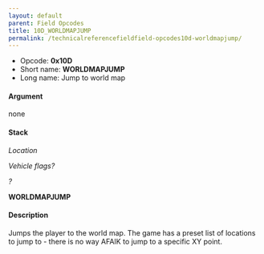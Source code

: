 ```yaml
---
layout: default
parent: Field Opcodes
title: 10D_WORLDMAPJUMP
permalink: /technicalreferencefieldfield-opcodes10d-worldmapjump/
---
```


-   Opcode: **0x10D**
-   Short name: **WORLDMAPJUMP**
-   Long name: Jump to world map

#### Argument

none

#### Stack

  
*Location*

*Vehicle flags?*

*?*

**WORLDMAPJUMP**

#### Description

Jumps the player to the world map. The game has a preset list of locations to jump to - there is no way AFAIK to jump to a specific XY point.
